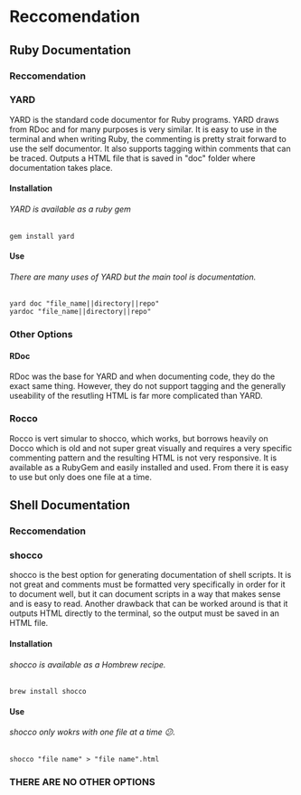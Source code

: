 # Reccomendation
## Ruby Documentation

### Reccomendation
### YARD
YARD is the standard code documentor for Ruby programs. YARD draws from RDoc and for many purposes is very similar. It is easy to use in the terminal and when writing Ruby, the commenting is pretty strait forward to use the self documentor. It also supports tagging within comments that can be traced. Outputs a HTML file that is saved in "doc" folder where documentation takes place. 
	
#### Installation
###### YARD is available as a ruby gem
	gem install yard

#### Use
###### There are many uses of YARD but the main tool is documentation.
	yard doc "file_name||directory||repo"
	yardoc "file_name||directory||repo"

### Other Options
#### RDoc
RDoc was the base for YARD and when documenting code, they do the exact same thing. However, they do not support tagging and the generally useability of the resutling HTML is far more complicated than YARD.  

### Rocco
Rocco is vert simular to shocco, which works, but borrows heavily on Docco which is old and not super great visually and requires a very specific commenting pattern and the resulting HTML is not very responsive. It is available as a RubyGem and easily installed and used. From there it is easy to use but only does one file at a time.


## Shell Documentation

### Reccomendation
### shocco
shocco is the best option for generating documentation of shell scripts. It is not great and comments must be formatted very specifically in order for it to document well, but it can document scripts in a way that makes sense and is easy to read. Another drawback that can be worked around is that it outputs HTML directly to the terminal, so the output must be saved in an HTML file.
#### Installation
###### shocco is available as a Hombrew recipe.
	brew install shocco

#### Use
###### shocco only wokrs with one file at a time :confused:.
	shocco "file name" > "file name".html

### THERE ARE NO OTHER OPTIONS
